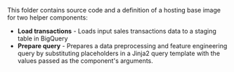 This folder contains source code and a definition of a hosting base image for two helper components:
- **Load transactions** - Loads input sales transactions data to a staging table in BigQuery
- **Prepare query** - Prepares a data preprocessing and feature engineering query by substituting placeholders in a Jinja2 query template with the values passed as the component's arguments.

